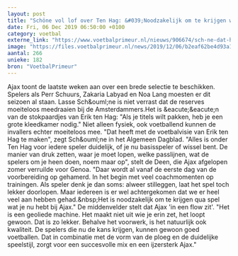 ```yaml
---
layout: post
title: "Schöne vol lof over Ten Hag: &#039;Noodzakelijk om te krijgen wat je nu hebt bij Ajax&#039;"
date: Fri, 06 Dec 2019 06:50:00 +0100
category: voetbal
externe_link: "https://www.voetbalprimeur.nl/nieuws/906674/sch-ne-dat-heeft-met-de-visie-van-ten-hag-te-maken-alles-is-duidelijk-bij-ajax-.html"
image: "https://files.voetbalprimeur.nl/news/2019/12/06/b2eaf62be4d93a1487014858efef305a5f227bbc.png"
aantal: 266
unieke: 182
bron: "VoetbalPrimeur"
---
```


Ajax toont de laatste weken aan over een brede selectie te beschikken. Spelers als Perr Schuurs, Zakaria Labyad en Noa Lang moesten er dit seizoen al staan. Lasse Sch&amp;ouml;ne is niet verrast dat de reserves moeiteloos meedraaien bij de Amsterdammers.Het is &amp;eacute;&amp;eacute;n van de stokpaardjes van Erik ten Hag: &quot;Als je titels wilt pakken, heb je een grote kleedkamer nodig.&quot; Niet alleen fysiek, ook voetballend kunnen de invallers echter moeiteloos mee. &quot;Dat heeft met de voetbalvisie van Erik ten Hag te maken&quot;, zegt Sch&amp;ouml;ne in het Algemeen Dagblad.
&quot;Alles is onder Ten Hag voor iedere speler duidelijk, of je nu basisspeler of wissel bent. De manier van druk zetten, waar je moet lopen, welke passlijnen, wat de spelers om je heen doen, noem maar op&quot;, stelt de Deen, die Ajax afgelopen zomer verruilde voor Genoa. &quot;Daar wordt al vanaf de eerste dag van de voorbereiding op gehamerd. In het begin met veel coachmomenten op trainingen. Als speler denk je dan soms: alweer stilleggen, laat het spel toch lekker doorlopen. Maar iedereen is er wel achtergekomen dat we er heel veel aan hebben gehad.&amp;nbsp;Het is noodzakelijk om te krijgen qua spel wat je nu hebt bij Ajax.&quot;
De middenvelder stelt dat Ajax &#039;in een flow zit&#039;. &quot;Het is een geoliede machine. Het maakt niet uit wie je erin zet, het loopt gewoon. Dat is zo lekker. Behalve het voorwerk, is het natuurlijk ook kwaliteit. De spelers die nu de kans krijgen, kunnen gewoon goed voetballen. Dat in combinatie met de vorm van de ploeg en de duidelijke speelstijl, zorgt voor een succesvolle mix en een ijzersterk Ajax.&quot;
